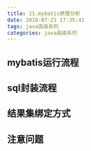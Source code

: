 ```yaml
---
title: 11.mybatis原理分析
date: 2018-07-21 17:35:41
tags: java高级系列
categories: java高级系列
---
```


## mybatis运行流程

## sql封装流程

## 结果集绑定方式

## 注意问题
